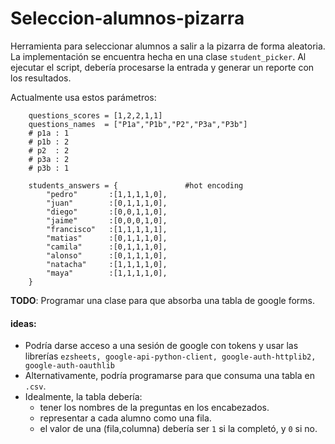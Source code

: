 # Seleccion-alumnos-pizarra

Herramienta para seleccionar alumnos a salir a la pizarra de forma aleatoria.
La implementación se encuentra hecha en una clase `student_picker`.
Al ejecutar el script, debería procesarse la entrada y generar un reporte con los resultados.

Actualmente usa estos parámetros:
```
    questions_scores = [1,2,2,1,1]
    questions_names  = ["P1a","P1b","P2","P3a","P3b"]
    # p1a : 1
    # p1b : 2
    # p2  : 2
    # p3a : 2
    # p3b : 1

    students_answers = {               #hot encoding
        "pedro"       :[1,1,1,1,0],
        "juan"        :[0,1,1,1,0], 
        "diego"       :[0,0,1,1,0],
        "jaime"       :[0,0,0,1,0],
        "francisco"   :[1,1,1,1,1],
        "matias"      :[0,1,1,1,0],
        "camila"      :[0,1,1,1,0],
        "alonso"      :[0,1,1,1,0],
        "natacha"     :[1,1,1,1,0],
        "maya"        :[1,1,1,1,0],
    }
```



**TODO**: Programar una clase para que absorba una tabla de google forms.
#### ideas:
  - Podría darse acceso a una sesión de google con tokens y usar las librerías `ezsheets, google-api-python-client, google-auth-httplib2, google-auth-oauthlib`
  - Alternativamente, podría programarse para que consuma una tabla en `.csv`.
  - Idealmente, la tabla debería:
      - tener los nombres de la preguntas en los encabezados.
      - representar a cada alumno como una fila.
      - el valor de una (fila,columna) debería ser `1` si la completó, y `0` si no.
